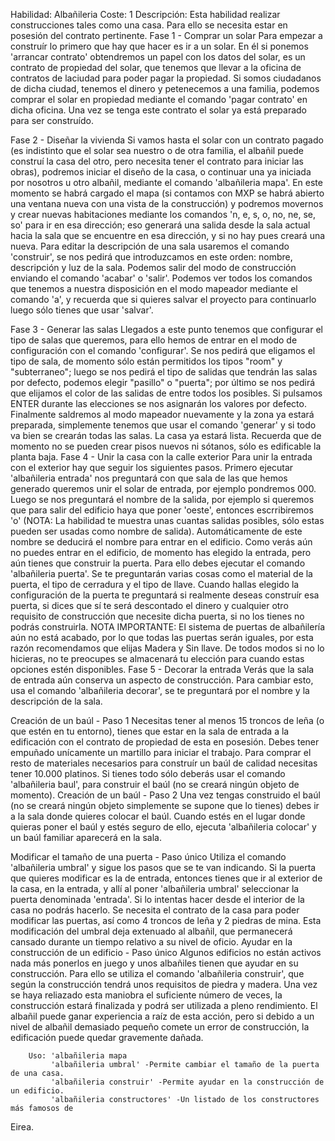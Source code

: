 Habilidad: Albañileria
Coste: 1
Descripción:
Esta habilidad realizar construcciones tales como una casa. Para ello se necesita estar en
posesión del contrato pertinente.
Fase 1 - Comprar un solar
Para empezar a construír lo primero que hay que hacer es ir a un solar. En él si ponemos
'arrancar contrato' obtendremos un papel con los datos del solar, es un contrato de
propiedad del solar, que tenemos que llevar a la oficina de contratos de laciudad para
poder pagar la propiedad. Si somos ciudadanos de dicha ciudad, tenemos el dinero y
petenecemos a una familia, podemos comprar el solar en propiedad mediante el comando
'pagar contrato' en dicha oficina. Una vez se tenga este contrato el solar ya está
preparado para ser construído.

Fase 2 - Diseñar la vivienda
Si vamos hasta el solar con un contrato pagado (es indistinto que el solar sea nuestro o
de otra familia, el albañil puede construí la casa del otro, pero necesita tener el
contrato para iniciar las obras), podremos iniciar el diseño de la casa, o continuar una
ya iniciada por nosotros u otro albañil, mediante el comando 'albañileria mapa'.
En este momento se habrá cargado el mapa (si contamos con MXP se habrá abierto una ventana
nueva con una vista de la construcción) y podremos movernos y crear nuevas habitaciones
mediante los comandos 'n, e, s, o, no, ne, se, so' para ir en esa dirección; eso generará
una salida desde la sala actual hacia la sala que se encuentre en esa dirección, y si no
hay pues creará una nueva.
Para editar la descripción de una sala usaremos el comando 'construir', se nos pedirá que
introduzcamos en este orden: nombre, descripción y luz de la sala. Podemos salir del modo
de construcción enviando el comando 'acabar' o 'salir'.
Podemos ver todos los comandos que tenemos a nuestra disposición en el modo mapeador
mediante el comando 'a', y recuerda que si quieres salvar el proyecto para continuarlo
luego sólo tienes que usar 'salvar'.

Fase 3 - Generar las salas
Llegados a este punto tenemos que configurar el tipo de salas que queremos, para ello
hemos de entrar en el modo de configuración con el comando 'configurar'. Se nos pedirá que
eligamos el tipo de sala, de momento sólo están permitidos los tipos "room" y
"subterraneo"; luego se nos pedirá el tipo de salidas que tendrán las salas por defecto,
podemos elegir "pasillo" o "puerta"; por último se nos pedirá que elijamos el color de las
salidas de entre todos los posibles. Si pulsamos ENTER durante las elecciones se nos
asignarán los valores por defecto.
Finalmente saldremos al modo mapeador nuevamente y la zona ya estará preparada,
simplemente tenemos que usar el comando 'generar' y si todo va bien se crearán todas las
salas. La casa ya estará lista.
Recuerda que de momento no se pueden crear pisos nuevos ni sótanos, sólo es edificable la
planta baja.
Fase 4 - Unir la casa con la calle exterior
Para unir la entrada con el exterior hay que seguir los siguientes pasos. Primero ejecutar
'albañileria entrada' nos preguntará con que sala de las que hemos generado queremos unir
el solar de entrada, por ejemplo pondremos 000. Luego se nos preguntará el nombre de la
salida, por ejemplo si queremos que para salir del edificio haya que poner 'oeste',
entonces escrribiremos 'o' (NOTA: La habilidad te muestra unas cuantas salidas posibles,
sólo estas pueden ser usadas como nombre de salida). Automáticamente de este nombre se
deducirá el nombre para entrar en el edificio.
Como verás aún no puedes entrar en el edificio, de momento has elegido la entrada, pero
aún tienes que construir la puerta. Para ello debes ejecutar el comando 'albañileria
puerta'. Se te preguntarán varias cosas como el material de la puerta, el tipo de
cerradura y el tipo de llave. Cuando hallas elegido la configuración de la puerta te
preguntará si realmente deseas construír esa puerta, si dices que sí te será descontado el
dinero y cualquier otro requisito de construcción que necesite dicha puerta, si no los
tienes no podrás construirla.
NOTA IMPORTANTE: El sistema de puertas de albañilería aún no está acabado, por lo que
todas las puertas serán iguales, por esta razón recomendamos que elijas Madera y Sin
llave. De todos modos si no lo hicieras, no te preocupes se almacenará tu elección para
cuando estas opciones estén disponibles.
Fase 5 - Decorar la entrada
Verás que la sala de entrada aún conserva un aspecto de construcción. Para cambiar esto,
usa el comando 'albañileria decorar', se te preguntará por el nombre y la descripción de
la sala.

Creación de un baúl - Paso 1
Necesitas tener al menos 15 troncos de leña (o que estén en tu entorno), tienes que estar
en la sala de entrada a la edificación con el contrato de propiedad de esta en posesión.
Debes tener empuñado unícamente un martillo para iniciar el trabajo.
Para comprar el resto de materiales necesarios para construír un baúl de calidad necesitas
tener 10.000 platinos.
Si tienes todo sólo deberás usar el comando 'albañileria baul', para construir el baúl (no
se creará ningún objeto de momento).
Creación de un baúl - Paso 2
Una vez tengas construido el baúl (no se creará ningún objeto simplemente se supone que lo
tienes) debes ir a la sala donde quieres colocar el baúl.
Cuando estés en el lugar donde quieras poner el baúl y estés seguro de ello, ejecuta
'albañileria colocar' y un baúl familiar aparecerá en la sala.

Modificar el tamaño de una puerta - Paso único
Utiliza el comando 'albañileria umbral' y sigue los pasos que se te van indicando.
Si la puerta que quieres modificar es la de entrada, entonces tienes que ir al exterior de
la casa, en la entrada, y allí al poner 'albañileria umbral' seleccionar la puerta
denominada 'entrada'. Si lo intentas hacer desde el interior de la casa no podrás hacerlo.
Se necesita el contrato de la casa para poder modificar las puertas, así como 4 troncos de
leña y 2 piedras de mina.
Esta modificación del umbral deja extenuado al albañil, que permanecerá cansado durante un
tiempo relativo a su nivel de oficio.
Ayudar en la construcción de un edificio - Paso único
Algunos edificios no están activos nada más ponerlos en juego y unos albañiles tienen que
ayudar en su construcción. Para ello se utiliza el comando 'albañileria construir', que
según la construcción tendrá unos requisitos de piedra y madera. Una vez se haya reliazado
esta maniobra el suficiente número de veces, la construcción estará finalizada y podrá ser
utilizada a pleno rendimiento. El albañil puede ganar experiencia a raíz de esta acción,
pero si debido a un nivel de albañil demasiado pequeño comete un error de construcción, la
edificación puede quedar gravemente dañada.


        Uso: 'albañileria mapa
             'albañileria umbral' -Permite cambiar el tamaño de la puerta de una casa.
             'albañileria construir' -Permite ayudar en la construcción de un edificio.
             'albañileria constructores' -Un listado de los constructores más famosos de
Eirea.
